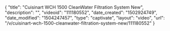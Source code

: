 {
    "title": "Cuisinart WCH 1500 CleanWater Filtration System New",
    "description": "",
    "videoid": "111180552",
    "date_created": "1502924749",
    "date_modified": "1504247457",
    "type": "captivate",
    "layout": "video",
    "url": "\/v\/cuisinart-wch-1500-cleanwater-filtration-system-new\/111180552"
}